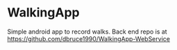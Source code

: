 # WalkingApp

Simple android app to record walks. Back end repo is at 
https://github.com/dbruce1990/WalkingApp-WebService
